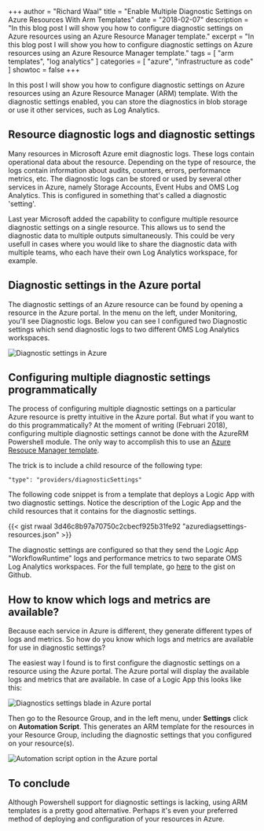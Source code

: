 +++
author = "Richard Waal"
title = "Enable Multiple Diagnostic Settings on Azure Resources With Arm Templates"
date = "2018-02-07"
description = "In this blog post I will show you how to configure diagnostic settings on Azure resources using an Azure Resource Manager template."
excerpt = "In this blog post I will show you how to configure diagnostic settings on Azure resources using an Azure Resource Manager template."
tags = [
    "arm templates",
    "log analytics"
]
categories = [
    "azure",
    "infrastructure as code"
]
showtoc = false 
+++

In this post I will show you how to configure diagnostic settings on Azure resources using an Azure Resource Manager (ARM) template. With the diagnostic settings enabled, you can store the diagnostics in blob storage or use it other services, such as Log Analytics.

## Resource diagnostic logs and diagnostic settings
Many resources in Microsoft Azure emit diagnostic logs. These logs contain operational data about the resource. Depending on the type of resource, the logs contain information about audits, counters, errors, performance metrics, etc. The diagnostic logs can be stored or used by several other services in Azure, namely Storage Accounts, Event Hubs and OMS Log Analytics. This is configured in something that's called a diagnostic 'setting'.

Last year Microsoft added the capability to configure multiple resource diagnostic settings on a single resource. This allows us to send the diagnostic data to multiple outputs simultaneously. This could be very usefull in cases where you would like to share the diagnostic data with multiple teams, who each have their own Log Analytics workspace, for example.

## Diagnostic settings in the Azure portal
The diagnostic settings of an Azure resource can be found by opening a resource in the Azure portal. In the menu on the left, under Monitoring, you'll see Diagnostic logs. Below you can see I configured two Diagnostic settings which send diagnostic logs to two different OMS Log Analytics workspaces.

![Diagnostic settings in Azure](/img/az-diagsettings.png)

## Configuring multiple diagnostic settings programmatically
The process of configuring multiple diagnostic settings on a particular Azure resource is pretty intuitive in the Azure portal. But what if you want to do this programmatically? At the moment of writing (Februari 2018), configuring multiple diagnostic settings cannot be done with the AzureRM Powershell module. The only way to accomplish this to use an [Azure Resouce Manager template](https://docs.microsoft.com/en-us/azure/azure-resource-manager/resource-group-authoring-templates).

The trick is to include a child resource of the following type:

`"type": "providers/diagnosticSettings"`

The following code snippet is from a template that deploys a Logic App with two diagnostic settings. Notice the description of the Logic App and the child resources that it contains for the diagnostic settings.

{{< gist rwaal 3d46c8b97a70750c2cbecf925b31fe92 "azurediagsettings-resources.json" >}}

The diagnostic settings are configured so that they send the Logic App "WorkflowRuntime" logs and performance metrics to two separate OMS Log Analytics workspaces. For the full template, go [here](https://gist.github.com/rwaal/3d46c8b97a70750c2cbecf925b31fe92#file-azurediagsettings-json) to the gist on Github.

## How to know which logs and metrics are available?
Because each service in Azure is different, they generate different types of logs and metrics. So how do you know which logs and metrics are available for use in diagnostic settings? 

The easiest way I found is to first configure the diagnostic settings on a resource using the Azure portal. The Azure portal will display the available logs and metrics that are available. In case of a Logic App this looks like this:

![Diagnostics settings blade in Azure portal](/img/az-diagsettings-portal.png)

Then go to the Resource Group, and in the left menu, under __Settings__ click on __Automation Script__. This generates an ARM template for the resources in your Resource Group, including the diagnostic settings that you configured on your resource(s).

![Automation script option in the Azure portal](/img/az-diagsettings-autoscript.png)

## To conclude
Although Powershell support for diagnostic settings is lacking, using ARM templates is a pretty good alternative. Perhaps it's even your preferred method of deploying and configuration of your resources in Azure.
